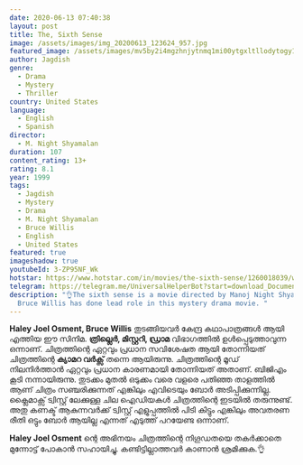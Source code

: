 ```yaml
---
date: 2020-06-13 07:40:38
layout: post
title: The, Sixth Sense
image: /assets/images/img_20200613_123624_957.jpg
featured_image: /assets/images/mv5by2i4mgzhnjytnmq1mi00ytgxltllodytogy1owy1ntg3zwjjxkeyxkfqcgdeqxvymtmxodk2otu-._v1_ql50_sy1000_cr0-0-666-1000_al_.jpg
author: Jagdish
genre:
  - Drama
  - Mystery
  - Thriller
country: United States
language:
  - English
  - Spanish
director:
  - M. Night Shyamalan
duration: 107
content_rating: 13+
rating: 8.1
year: 1999
tags:
  - Jagdish
  - Mystery
  - Drama
  - M. Night Shyamalan
  - Bruce Willis
  - English
  - United States
featured: true
imageshadow: true
youtubeId: 3-ZP95NF_Wk
hotstar: https://www.hotstar.com/in/movies/the-sixth-sense/1260018039/watch?utm_source=gwa
telegram: https://telegram.me/UniversalHelperBot?start=download_Document_412
description: "👌The sixth sense is a movie directed by Manoj Night Shyamalan.
  Bruce Willis has done lead role in this mystery drama movie. "
---
```

**Haley Joel Osment, Bruce Willis** തുടങ്ങിയവർ കേന്ദ്ര കഥാപാത്രങ്ങൾ ആയി എത്തിയ ഈ സിനിമ. **ത്രില്ലെർ,  മിസ്റ്ററി, ഡ്രാമ** വിഭാഗത്തിൽ ഉൾപ്പെടുത്താവുന്ന ഒന്നാണ്. ചിത്രത്തിന്റെ ഏറ്റവും പ്രധാന സവിശേഷത ആയി തോന്നിയത് ചിത്രത്തിന്റെ **ക്യാമറ വർക്സ്** തന്നെ ആയിരുന്നു. ചിത്രത്തിന്റെ മൂഡ് നിലനിർത്താൻ ഏറ്റവും പ്രധാന കാരണമായി തോന്നിയത് അതാണ്. ബിജിഎം കൂടി നന്നായിരുന്നു. തുടക്കം മുതൽ ഒടുക്കം വരെ വളരെ പതിഞ്ഞ താളത്തിൽ ആണ് ചിത്രം സഞ്ചരിക്കുന്നത് എങ്കിലും എവിടെയും ബോർ അടിപ്പിക്കുന്നില്ല. ക്ലൈമാക്സ്‌ ട്വിസ്റ്റ്‌ ലേക്കുള്ള ചില ഐഡിയകൾ ചിത്രത്തിന്റെ ഇടയിൽ തരുന്നുണ്ട്. അതു കണക്ട് ആകുന്നവർക്ക് ട്വിസ്റ്റ്‌ എളുപ്പത്തിൽ പിടി കിട്ടും എങ്കിലും അവതരണ രീതി ഒട്ടും ബോർ ആയില്ല എന്നത് എടുത്ത് പറയേണ്ട ഒന്നാണ്.

**Haley Joel Osment** ന്റെ അഭിനയം ചിത്രത്തിന്റെ നിഗൂഡതയെ തകർക്കാതെ മുന്നോട്ട് പോകാൻ സഹായിച്ചു. കണ്ടിട്ടില്ലാത്തവർ കാണാൻ ശ്രമിക്കുക.👌